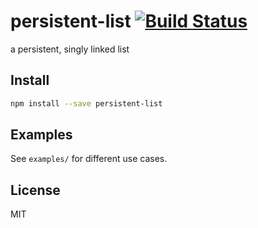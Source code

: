 # persistent-list [![Build Status](https://secure.travis-ci.org/reem/persistent-list.png?branch=master)](https://travis-ci.org/reem/persistent-list)

a persistent, singly linked list

## Install

```bash
npm install --save persistent-list
```

## Examples

See `examples/` for different use cases.

## License

MIT
